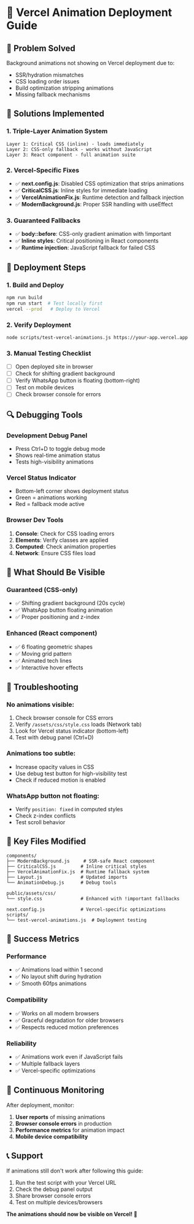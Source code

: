 # 🚀 Vercel Animation Deployment Guide

## 🎯 Problem Solved
Background animations not showing on Vercel deployment due to:
- SSR/hydration mismatches
- CSS loading order issues  
- Build optimization stripping animations
- Missing fallback mechanisms

## 🔧 Solutions Implemented

### 1. **Triple-Layer Animation System**
```
Layer 1: Critical CSS (inline) - loads immediately
Layer 2: CSS-only fallback - works without JavaScript
Layer 3: React component - full animation suite
```

### 2. **Vercel-Specific Fixes**
- ✅ **next.config.js**: Disabled CSS optimization that strips animations
- ✅ **CriticalCSS.js**: Inline styles for immediate loading
- ✅ **VercelAnimationFix.js**: Runtime detection and fallback injection
- ✅ **ModernBackground.js**: Proper SSR handling with useEffect

### 3. **Guaranteed Fallbacks**
- ✅ **body::before**: CSS-only gradient animation with !important
- ✅ **Inline styles**: Critical positioning in React components
- ✅ **Runtime injection**: JavaScript fallback for failed CSS

## 🚀 Deployment Steps

### 1. **Build and Deploy**
```bash
npm run build
npm run start  # Test locally first
vercel --prod   # Deploy to Vercel
```

### 2. **Verify Deployment**
```bash
node scripts/test-vercel-animations.js https://your-app.vercel.app
```

### 3. **Manual Testing Checklist**
- [ ] Open deployed site in browser
- [ ] Check for shifting gradient background
- [ ] Verify WhatsApp button is floating (bottom-right)
- [ ] Test on mobile devices
- [ ] Check browser console for errors

## 🔍 Debugging Tools

### **Development Debug Panel**
- Press Ctrl+D to toggle debug mode
- Shows real-time animation status
- Tests high-visibility animations

### **Vercel Status Indicator**
- Bottom-left corner shows deployment status
- Green = animations working
- Red = fallback mode active

### **Browser Dev Tools**
1. **Console**: Check for CSS loading errors
2. **Elements**: Verify classes are applied
3. **Computed**: Check animation properties
4. **Network**: Ensure CSS files load

## 🎨 What Should Be Visible

### **Guaranteed (CSS-only)**
- ✅ Shifting gradient background (20s cycle)
- ✅ WhatsApp button floating animation
- ✅ Proper positioning and z-index

### **Enhanced (React component)**
- ✅ 6 floating geometric shapes
- ✅ Moving grid pattern
- ✅ Animated tech lines
- ✅ Interactive hover effects

## 🚨 Troubleshooting

### **No animations visible:**
1. Check browser console for CSS errors
2. Verify `/assets/css/style.css` loads (Network tab)
3. Look for Vercel status indicator (bottom-left)
4. Test with debug panel (Ctrl+D)

### **Animations too subtle:**
- Increase opacity values in CSS
- Use debug test button for high-visibility test
- Check if reduced motion is enabled

### **WhatsApp button not floating:**
- Verify `position: fixed` in computed styles
- Check z-index conflicts
- Test scroll behavior

## 📁 Key Files Modified

```
components/
├── ModernBackground.js     # SSR-safe React component
├── CriticalCSS.js         # Inline critical styles
├── VercelAnimationFix.js  # Runtime fallback system
├── Layout.js              # Updated imports
└── AnimationDebug.js      # Debug tools

public/assets/css/
└── style.css              # Enhanced with !important fallbacks

next.config.js             # Vercel-specific optimizations
scripts/
└── test-vercel-animations.js  # Deployment testing
```

## 🎯 Success Metrics

### **Performance**
- ✅ Animations load within 1 second
- ✅ No layout shift during hydration
- ✅ Smooth 60fps animations

### **Compatibility**
- ✅ Works on all modern browsers
- ✅ Graceful degradation for older browsers
- ✅ Respects reduced motion preferences

### **Reliability**
- ✅ Animations work even if JavaScript fails
- ✅ Multiple fallback layers
- ✅ Vercel-specific optimizations

## 🔄 Continuous Monitoring

After deployment, monitor:
1. **User reports** of missing animations
2. **Browser console errors** in production
3. **Performance metrics** for animation impact
4. **Mobile device compatibility**

## 📞 Support

If animations still don't work after following this guide:
1. Run the test script with your Vercel URL
2. Check the debug panel output
3. Share browser console errors
4. Test on multiple devices/browsers

**The animations should now be visible on Vercel! 🎉**